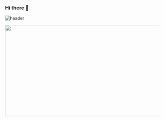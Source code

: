 ### Hi there 👋


![header](https://capsule-render.vercel.app/api?type=waving&color=gradient&height=160&section=header&text=I'm%20AYEON!&fontAlign=50&fontAlignY=70&fontSize=90&fontColor=000000)


<a href="https://www.gitanimals.org/en_US?utm_medium=image&utm_source=AYEOOON&utm_content=farm">
<img
  src="https://render.gitanimals.org/farms/AYEOOON"
  width="600"
  height="300"
/>
</a>
